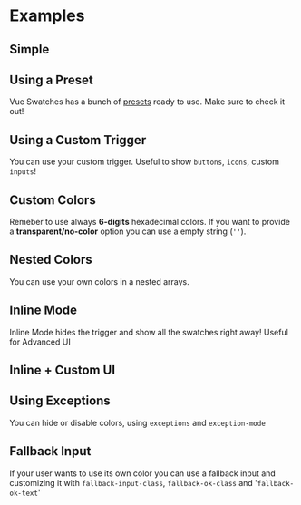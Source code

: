 # Examples

## Simple

<examples-simple></examples-simple>

## Using a Preset

Vue Swatches has a bunch of [presets](/presets) ready to use. Make sure to check it out!

<examples-preset></examples-preset>

## Using a Custom Trigger

You can use your custom trigger. Useful to show `buttons`, `icons`, custom `inputs`!

<examples-custom-trigger></examples-custom-trigger>

## Custom Colors

Remeber to use always **6-digits** hexadecimal colors. If you want to provide a **transparent/no-color** option you can use a empty string (`''`).

<examples-custom-colors></examples-custom-colors>

## Nested Colors

You can use your own colors in a nested arrays.

<examples-nested-colors></examples-nested-colors>

## Inline Mode

Inline Mode hides the trigger and show all the swatches right away! Useful for Advanced UI

<examples-inline-simple></examples-inline-simple>

## Inline + Custom UI

<examples-inline-advanced></examples-inline-advanced>

## Using Exceptions

You can hide or disable colors, using `exceptions` and `exception-mode`

<examples-exceptions></examples-exceptions>

## Fallback Input

If your user wants to use its own color you can use a fallback input and customizing it with `fallback-input-class`, `fallback-ok-class` and '`fallback-ok-text`'

<examples-fallback-input></examples-fallback-input>
